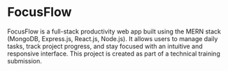 # FocusFlow
FocusFlow is a full-stack productivity web app built using the MERN stack (MongoDB, Express.js, React.js, Node.js). It allows users to manage daily tasks, track project progress, and stay focused with an intuitive and responsive interface. This project is created as part of a technical training submission.
